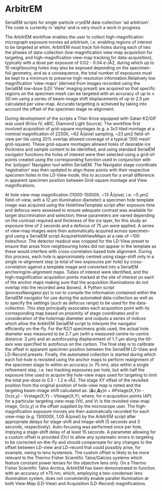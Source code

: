 # ArbitrEM
SerialEM scripts for single-particle cryoEM data-collection 'ad arbitrium'. The code is currently in 'alpha' and is very much a work in progress.

The ArbitrEM workflow enables the user to collect high-magnification micrograph exposure movies ad arbitrium, i.e. enabling regions of interest to be targeted at whim. ArbitrEM must track foil-holes during each of two the phases of data-collection (low-magnification view-map acquisition for targeting, and high-magnification view-map tracking for data-acquisition), typically with a dose per exposure of 0.02 - 0.04 e-/Å2, during which up to 10 neighbouring holes may also be exposed depending on the specimen-foil geometry, and as a consequence, the total number of exposures must be kept to a minimum to preserve high-resolution information.Relatively low magnification ‘view-maps’ (derived from images recorded using the SerialEM low-dose (LD) ‘View’ imaging preset) are acquired so that specific regions on the specimen mesh can be targeted with an accuracy of up to ± 30 nm using a series of beam-image shift displacements of up to 2.5 µm calculated per view-map. Accurate targetting is achieved by taking into account the offset of the specimen stage re-alignment. 

During development of the scripts a Titan Krios equipped with Gatan K2/GIF was used (Krios IV, eBIC, Diamond Light Source). The workflow first involved acquisition of grid-square montages (e.g. a 3x3 tiled montage at a nominal magnification of 2250X, ~62 Å/pixel sampling, ~23 µm2 field-of-view per tile using 20% overlap allowed coverage of a typical ‘300 mesh’ grid-square). These grid-square montages allowed holes of desirable ice thickness and sample content to be identified, and using standard SerialEM navigator functions the holes of interest were then selected using a grid-of-points created using the corresponding function used in conjunction with the ‘polygon’ Navigator tool within SerialEM. The Navigator stage coordinate ‘registration’ was then updated to align these points with their respective specimen holes in the LD-View mode; this to account for a small difference in apparent specimen position between Grid-square montage and View magnifications. 

 At hole view-map magnification (11000-15000X, ~13 Å/pixel, i.e. ~5 µm2 field-of-view, with a 12 µm illumination diameter) a specimen hole template image was acquired using the HoleViewTemplate script after exposure time and defocus were assessed to ensure adequate contrast was available for target discrimination and selection; these parameters are varied depending on the contrast required and thickness of the ice layer, for this study an exposure time of 2 seconds and a defocus of 75 µm were applied. A series of view-map images were then automatically acquired across specimen-grid using a SerialEM script AcquireHoleViewMaps at a rate of ~100 holes/hour. The detector readout was cropped for the LD-View preset to ensure that areas from neighbouring holes did not appear in the template as these would interfere with cross-correlation based hole alignment. During this process, each hole is approximately centred using stage-shift only in a single re-alignment step (a total of two exposures per hole) by cross-correlation against a template image and converted into a SerialEM anchoring/re-alignment maps. Tubes of interest were identified, and the high-magnification acquisition points marked at the site of interest on each of the anchor maps making sure that the acquisition illuminations do not overlap into the recorded area (boxes). A Python script (processNavigator.py) is run to compile the information contained within the SerialEM navigator for use during the automated data-collection as well as to specify the settings (such as defocus range) to be used for the data-collection. This step principally associates each acquisition point with its corresponding map based on proximity of stage coordinates and in consideration of the hole/map diameter and outputs a series of indices which allow the ArbitrEM SerialEM script to interpret the navigator efficiently on-the-fly. For the R2/1 specimens grids used, the actual hole diameter was measured to be 2.7 µm (with a measured centre-to-centre distance: 3 µm) and an autofocusing displacement of 1.7 µm along the tilt-axis was specified to autofocus on the carbon. The final step is to calibrate the offset in apparent specimen position between the SerialEM LD-View and LD-Record presets. Finally, the automated collection is started during which each foil-hole is revisited using the anchor maps to perform realignment of the specimen stage to within an accuracy (± 75 nm); also within a single refinement step, i.e. two tracking exposures per hole, but with half the exposure time used to acquire the hole-view maps used for targeting to limit the total pre-dose to 0.5 - 1.2 e-/Å2.  The stage XY offset of the revisited position from the original position of hole-view map is noted and the targeting beam-image shift calculated as: (𝚫x,𝚫y)n = APstage(X,Y)n  - Oc(x,y) - Vrstage(X,Y) – Vtstage(X,Y); where, for n acquisition points (AP) for a particular targeting view-map (Vt), and Vr is the revisited view-map image, Oc(x,y) is the offset supplied by the microscope user. The high-magnification exposure movies are then automatically recorded for each view-map (e.g. 130000X, 1.05 Å/pixel) by the ArbitrEM script after appropriate delays for stage-shift and image-shift (5 seconds and 3 seconds, respectively). Auto-focusing was performed once per hole, implying a stage-shift delay of at least 15 seconds. A parameter allowing for a custom offset is provided (Oc) to allow any systematic errors in targeting to be corrected on-the-fly and should compensate for any changes to the offset between LD-view and LD-record that could possibly arise, for example, owing to lens hysteresis. The custom offset is likely to be more relevant to the Thermo Fisher Scientific Talos/Galcios systems which feature constant power lenses for the objective lens only. On a Thermo Fisher Scientific Talos Arctica, ArbitrEM has been demonstrated to function with an accuracy of ±75 nm, which, employing a two-condenser lens illumination system, does not conveniently enable parallel illumination at both View-Map (LD-View) and Acquisition (LD-Record) magnifications. 


